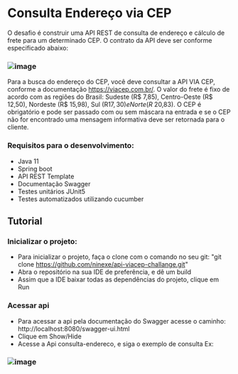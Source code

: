 # Consulta Endereço via CEP

O desafio é construir uma API REST de consulta de endereço e cálculo de frete para um determinado CEP. O contrato da API deve ser conforme especificado abaixo:
### ![image](https://user-images.githubusercontent.com/61746866/223610790-8a8c1f24-0b57-4ee6-868f-086fd998ad2d.png)

Para a busca do endereço do CEP, você deve consultar a API VIA CEP, conforme a documentação https://viacep.com.br/.
O valor do frete é fixo de acordo com as regiões
do Brasil: Sudeste (R$ 7,85), Centro-Oeste (R$ 12,50), Nordeste (R$ 15,98), Sul (R$17,30) e Norte (R$ 20,83). O CEP é obrigatório e pode ser passado com ou sem máscara
na entrada e se o CEP não for encontrado uma mensagem informativa deve ser retornada para o cliente.

### Requisitos para o desenvolvimento:
+ Java 11
+ Spring boot
+ API REST Template
+ Documentação Swagger
+ Testes unitários JUnit5
+ Testes automatizados utilizando cucumber

## Tutorial
### Inicializar o projeto:
+ Para inicializar o projeto, faça o clone com o comando no seu git: "git clone https://github.com/ninexe/api-viacep-challange.git"
+ Abra o repositório na sua IDE de preferência, e dê um build
+ Assim que a IDE baixar todas as dependências do projeto, clique em Run

### Acessar api
+ Para acessar a api pela documentação do Swagger acesse o caminho: http://localhost:8080/swagger-ui.html
+ Clique em Show/Hide
+ Acesse a Api consulta-endereco, e siga o exemplo de consulta Ex:
### ![image](https://user-images.githubusercontent.com/61746866/223616037-ac23d2b6-df82-4db0-8bdc-01283af6bd35.png)
